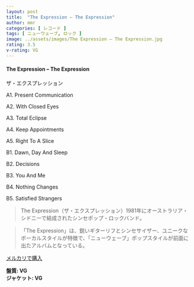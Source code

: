 ```yaml
---
layout: post
title:  "The Expression – The Expression"
author: mmr
categories: [ レコード ]
tags: [ ニューウェーブ, ロック ]
image: ../assets/images/The Expression – The Expression.jpg
rating: 3.5
v-rating: VG
---
```


#### The Expression – The Expression

ザ・エクスプレッション

A1. Present Communication

A2. With Closed Eyes

A3. Total Eclipse

A4. Keep Appointments

A5. Right To A Slice

B1. Dawn, Day And Sleep

B2. Decisions

B3. You And Me

B4. Nothing Changes

B5. Satisfied Strangers

> The Expression（ザ・エクスプレッション）1981年にオーストラリア・シドニーで結成されたシンセポップ・ロックバンド。

> 「The Expression」は、鋭いギターリフとシンセサイザー、ユニークなボーカルスタイルが特徴で、「ニューウェーブ」ポップスタイルが前面に出たアルバムとなっている。

[メルカリで購入](https://jp.mercari.com/item/m12510695910)

<div class="mt-4 mb-4 d-flex align-items-center">
<strong class="mr-1">盤質: VG</strong>
</div>
<div class="mt-4 mb-4 d-flex align-items-center">
<strong class="mr-1">ジャケット: VG</strong>
</div>
